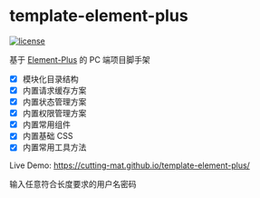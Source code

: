 # template-element-plus

[![license](https://img.shields.io/github/license/cutting-mat/template-element-plus.svg)]()

基于 [Element-Plus](https://element-plus.gitee.io/zh-CN/guide/quickstart.html) 的 PC 端项目脚手架

- [x] 模块化目录结构
- [x] 内置请求缓存方案
- [x] 内置状态管理方案
- [x] 内置权限管理方案
- [x] 内置常用组件
- [x] 内置基础 CSS
- [x] 内置常用工具方法

Live Demo: https://cutting-mat.github.io/template-element-plus/

输入任意符合长度要求的用户名密码
